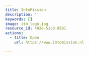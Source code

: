 ```yaml
---
title: IntoMission
description: ''
keywords: []
image: itm_logo.jpg
resource_id: 492e-51c0-d501
actions:
  - title: Open
    url: https://www.intomission.nl

---
```




